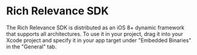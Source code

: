 # Rich Relevance SDK

The Rich Relevance SDK is distributed as an iOS 8+ dynamic framework that supports all architectures. To use it in your project, drag it into your Xcode project and specify it in your app target under "Embedded Binaries" in the "General" tab.